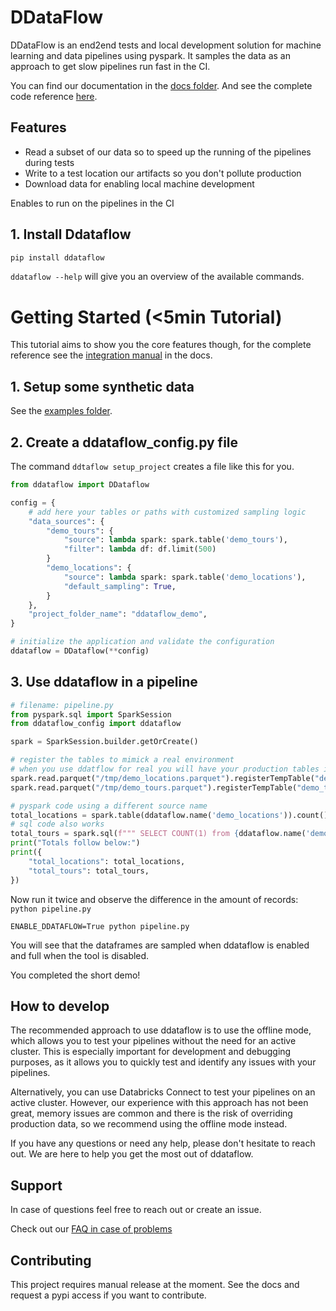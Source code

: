 # DDataFlow

DDataFlow is an end2end tests and local development solution for machine learning and data pipelines using pyspark.
It samples the data as an approach to get slow pipelines run fast in the CI.

You can find our documentation in the [docs folder](https://github.com/getyourguide/DDataFlow/tree/main/docs). And see the complete code reference [here](https://code.getyourguide.com/DDataFlow/ddataflow/ddataflow.html).

## Features

- Read a subset of our data so to speed up the running of the pipelines during tests
- Write to a test location our artifacts so you don't pollute production
- Download data for enabling local machine development

Enables to run on the pipelines in the CI

## 1. Install Ddataflow

```sh
pip install ddataflow 
```

`ddataflow --help` will give you an overview of the available commands.


# Getting Started (<5min Tutorial)

This tutorial aims to show you the core features though, for the complete reference see the [integration manual](docs/integrator_manual.md) in the docs.

## 1. Setup some synthetic data

See the [examples folder](examples/pipeline.py).

## 2. Create a ddataflow_config.py file

The command `ddtaflow setup_project` creates a file like this for you.

```py
from ddataflow import DDataflow

config = {
    # add here your tables or paths with customized sampling logic
    "data_sources": {
        "demo_tours": {
            "source": lambda spark: spark.table('demo_tours'),
            "filter": lambda df: df.limit(500)
        }
        "demo_locations": {
            "source": lambda spark: spark.table('demo_locations'),
            "default_sampling": True,
        }
    },
    "project_folder_name": "ddataflow_demo",
}

# initialize the application and validate the configuration
ddataflow = DDataflow(**config)
```

## 3. Use ddataflow in a pipeline

```py
# filename: pipeline.py
from pyspark.sql import SparkSession
from ddataflow_config import ddataflow

spark = SparkSession.builder.getOrCreate()

# register the tables to mimick a real environment 
# when you use ddatflow for real you will have your production tables in place already
spark.read.parquet("/tmp/demo_locations.parquet").registerTempTable("demo_locations")
spark.read.parquet("/tmp/demo_tours.parquet").registerTempTable("demo_tours")

# pyspark code using a different source name
total_locations = spark.table(ddataflow.name('demo_locations')).count()
# sql code also works
total_tours = spark.sql(f""" SELECT COUNT(1) from {ddataflow.name('demo_tours')}""").collect()[0]['count(1)']
print("Totals follow below:")
print({
    "total_locations": total_locations,
    "total_tours": total_tours,
})
```

Now run it twice and observe the difference in the amount of records:
`python pipeline.py`

`ENABLE_DDATAFLOW=True python pipeline.py`

You will see that the dataframes are sampled when ddataflow is enabled and full when the tool is disabled.

You completed the short demo!

## How to develop

The recommended approach to use ddataflow is to use the offline mode, which allows you to test your pipelines without the need for an active cluster. This is especially important for development and debugging purposes, as it allows you to quickly test and identify any issues with your pipelines.

Alternatively, you can use Databricks Connect to test your pipelines on an active cluster. However, our experience with this approach has not been great, memory issues are common and there is the risk of overriding production data, so we recommend using the offline mode instead.

If you have any questions or need any help, please don't hesitate to reach out. We are here to help you get the most out of ddataflow.


## Support

In case of questions feel free to reach out or create an issue.

Check out our [FAQ in case of problems](https://github.com/getyourguide/DDataFlow/blob/main/docs/FAQ.md)

## Contributing

This project requires manual release at the moment. See the docs and request a pypi access if you want to contribute.
